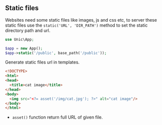 ## Static files

  Websites need some static files like images, js and css etc, to server these static files use the `static('URL', 'DIR_PATH')` method to set the static directory path and url.

```php
use Unic\App;

$app = new App();
$app->static('/public', base_path('/public'));
```

Generate static files url in templates.

```html
<!DOCTYPE>
<html>
<head>
  <title>cat image</title>
</head>
<body>
  <img src="<?= asset('/img/cat.jpg'); ?>" alt="cat image"/>
</body>
</html>
```

  - `asset()` function return full URL of given file.

